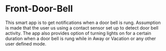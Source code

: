 # Front-Door-Bell
This smart app is to get notifications when a door bell is rung. Assumption is made that the user us using a contact sensor set up to detect door bell activity. The app also provides option of turning lights on for a certain duration when a door bell is rung while in Away or Vacation or any other user defined mode.
